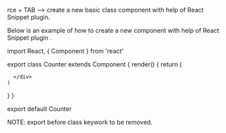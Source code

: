 rce + TAB --> create a new basic class component with help of React Snippet plugin.

Below is an example of how to create a new component with help of React Snippet plugin .

import React, { Component } from 'react'

export class Counter extends Component {
  render() {
    return (
      <div>
        
      </div>
    )
  }
}

export default Counter


NOTE: export before class keywork to be removed.


